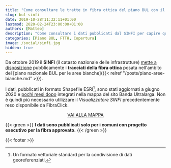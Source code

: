 ```yaml
---
title: "Come consultare le tratte in fibra ottica del piano BUL con il SINFI"
slug: bul-sinfi
date: 2019-10-28T11:32:11+01:00
lastmod: 2020-02-24T23:00:00+01:00
authors: [Matteo]
description: "Come consultare i dati pubblicati dal SINFI per capire quali aree di un comune saranno coperte con fondi pubblici in fibra ottica."
categories: [Piano BUL, FTTH, Copertura]
image: /social/sinfi.jpg
hidden: true
---
```


Da ottobre 2019 il **SINFI** (il catasto nazionale delle infrastrutture) [mette a disposizione](https://www.sinfi.it/portal/index.php/35-esecutivi_bul_concessione) pubblicamente i **tracciati della fibra ottica** posata nell'ambito del [piano nazionale BUL per le aree bianche]({{< relref "/posts/piano-aree-bianche.md" >}}).

I dati, pubblicati in formato Shapefile ESRI[^shapefile], sono stati aggiornati a giugno 2020 e [pochi mesi dopo](https://forum.fibra.click/d/12234-anteprima-nuove-funzionalita-sito-bul-novembre-2020) integrati nella mappa del sito Banda Ultralarga. Non è quindi più necessario utilizzare il *Visualizzatore SINFI* precedentemente reso disponibile da FibraClick.

<p style="text-align: center">
<a href="https://bandaultralarga.italia.it/mappa/" target="_blank">VAI ALLA MAPPA</a>
</p>

[^shapefile]: Un formato vettoriale standard per la condivisione di dati georeferenziati,

{{< green >}}
**I dati sono pubblicati solo per i comuni con progetto esecutivo per la fibra approvato.**
{{< /green >}}

{{< footer >}}
